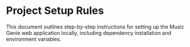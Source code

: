 # Project Setup Rules

This document outlines step-by-step instructions for setting up the Music Genie web application locally, including dependency installation and environment variables.
